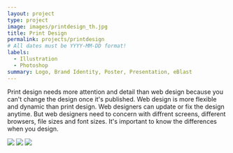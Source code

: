 ```yaml
---
layout: project
type: project
image: images/printdesign_th.jpg
title: Print Design
permalink: projects/printdesign
# All dates must be YYYY-MM-DD format!
labels:
  - Illustration
  - Photoshop
summary: Logo, Brand Identity, Poster, Presentation, eBlast 
---
```

Print design needs more attention and detail than web design because you can't change the design once it's published. Web design is more flexible and dynamic than print design. Web designers can update or fix the design anytime. But web designers need to concern with diffrent screens, different browsers, file sizes and font sizes. It's important to know the differences when you design. 

<img class="ui image" src="{{ site.baseurl }}/images/logos.jpg">

<img class="ui image" src="{{ site.baseurl }}/images/AIR_ppt.jpg">

<img class="ui image" src="{{ site.baseurl }}/images/icc.jpg">





